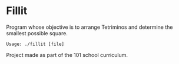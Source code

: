 # Fillit
Program whose objective is to arrange Tetriminos and determine the smallest possible square.

`Usage: ./fillit [file]`

Project made as part of the 101 school curriculum.
